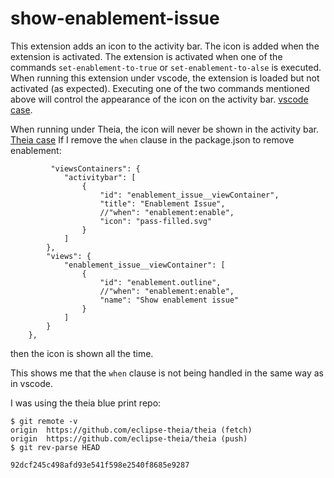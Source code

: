 # show-enablement-issue

This extension adds an icon to the activity bar. The icon is added when the extension is activated.
The extension is activated when one of the commands `set-enablement-to-true` or `set-enablement-to-alse` is executed.
When running this extension under vscode, the extension is loaded but not activated (as expected). Executing one of the two commands mentioned above will control the appearance of the icon on the activity bar.
[vscode case](./vscode_case.gif).

When running under Theia, the icon will never be shown in the activity bar.
[Theia case](./theia_case.gif)
If I remove the `when` clause in the package.json to remove enablement:
```
         "viewsContainers": {
            "activitybar": [
                {
                    "id": "enablement_issue__viewContainer",
                    "title": "Enablement Issue",
                    //"when": "enablement:enable",
                    "icon": "pass-filled.svg"
                }
            ]
        },
        "views": {
            "enablement_issue__viewContainer": [
                {
                    "id": "enablement.outline",
					//"when": "enablement:enable",
					"name": "Show enablement issue"
                }
            ]
        }
	},
```
then the icon is shown all the time.

This shows me that the `when` clause is not being handled in the same way as in vscode.

I was using the theia blue print repo:
```
$ git remote -v     
origin	https://github.com/eclipse-theia/theia (fetch)
origin	https://github.com/eclipse-theia/theia (push)
$ git rev-parse HEAD

92dcf245c498afd93e541f598e2540f8685e9287

```